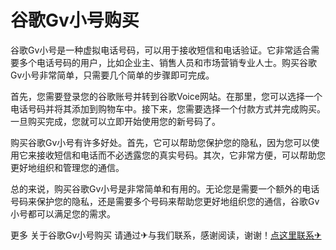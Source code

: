 # 谷歌Gv小号购买

谷歌Gv小号是一种虚拟电话号码，可以用于接收短信和电话验证。它非常适合需要多个电话号码的用户，比如企业主、销售人员和市场营销专业人士。购买谷歌Gv小号非常简单，只需要几个简单的步骤即可完成。

首先，您需要登录您的谷歌账号并转到谷歌Voice网站。在那里，您可以选择一个电话号码并将其添加到购物车中。接下来，您需要选择一个付款方式并完成购买。一旦购买完成，您就可以立即开始使用您的新号码了。

购买谷歌Gv小号有许多好处。首先，它可以帮助您保护您的隐私，因为您可以使用它来接收短信和电话而不必透露您的真实号码。其次，它非常方便，可以帮助您更好地组织和管理您的通信。

总的来说，购买谷歌Gv小号是非常简单和有用的。无论您是需要一个额外的电话号码来保护您的隐私，还是需要多个号码来帮助您更好地组织您的通信，谷歌Gv小号都可以满足您的需求。

更多 关于谷歌Gv小号购买 请通过✈与我们联系，感谢阅读，谢谢！[点这里联系✈](https://ww.k02.cc)